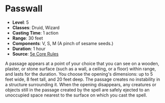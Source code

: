 # Passwall

- **Level**: 5
- **Classes**: Druid, Wizard
- **Casting Time**: 1 action
- **Range**: 30 feet
- **Components**: V, S, M (A pinch of sesame seeds.)
- **Duration**: 1 hour
- **Source**: [5e Core Rules](http://dnd.wizards.com/articles/features/systems-reference-document-srd)

A passage appears at a point of your choice that you can see on a wooden, plaster, or stone surface (such as a wall, a ceiling, or a floor) within range, and lasts for the duration. You choose the opening's dimensions: up to 5 feet wide, 8 feet tall, and 20 feet deep. The passage creates no instability in a structure surrounding it. When the opening disappears, any creatures or objects still in the passage created by the spell are safely ejected to an unoccupied space nearest to the surface on which you cast the spell.

